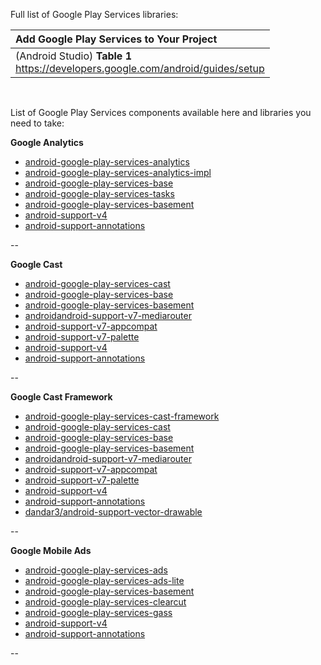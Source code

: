 Full list of Google Play Services libraries:

| Add Google Play Services to Your Project|
| :------- |
| (Android Studio) **Table 1**<br/>https://developers.google.com/android/guides/setup |

<br/>

List of Google Play Services components available here and libraries you need to take:

**Google Analytics**<br/>
- [android-google-play-services-analytics](https://github.com/dandar3/android-google-play-services-analytics)
- [android-google-play-services-analytics-impl](https://github.com/dandar3/android-google-play-services-analytics-impl)
- [android-google-play-services-base](https://github.com/dandar3/android-google-play-services-base)
- [android-google-play-services-tasks](https://github.com/dandar3/android-google-play-services-tasks)
- [android-google-play-services-basement](https://github.com/dandar3/android-google-play-services-basement)
- [android-support-v4](https://github.com/dandar3/android-support-v4)
- [android-support-annotations](https://github.com/dandar3/android-support-annotations)

--

**Google Cast**<br/>
- [android-google-play-services-cast](https://github.com/dandar3/android-google-play-services-cast)
- [android-google-play-services-base](https://github.com/dandar3/android-google-play-services-base)
- [android-google-play-services-basement](https://github.com/dandar3/android-google-play-services-basement)
- [androidandroid-support-v7-mediarouter](https://github.com/dandar3/android-support-v7-mediarouter)
- [android-support-v7-appcompat](https://github.com/dandar3/android-support-v7-appcompat)
- [android-support-v7-palette](https://github.com/dandar3/android-support-v7-palette)
- [android-support-v4](https://github.com/dandar3/android-support-v4)
- [android-support-annotations](https://github.com/dandar3/android-support-annotations)

--

**Google Cast Framework**<br/>
- [android-google-play-services-cast-framework](https://github.com/dandar3/android-google-play-services-cast-framework)
- [android-google-play-services-cast](https://github.com/dandar3/android-google-play-services-cast)
- [android-google-play-services-base](https://github.com/dandar3/android-google-play-services-base)
- [android-google-play-services-basement](https://github.com/dandar3/android-google-play-services-basement)
- [androidandroid-support-v7-mediarouter](https://github.com/dandar3/android-support-v7-mediarouter)
- [android-support-v7-appcompat](https://github.com/dandar3/android-support-v7-appcompat)
- [android-support-v7-palette](https://github.com/dandar3/android-support-v7-palette)
- [android-support-v4](https://github.com/dandar3/android-support-v4)
- [android-support-annotations](https://github.com/dandar3/android-support-annotations)
- [dandar3/android-support-vector-drawable](https://github.com/dandar3/android-support-vector-drawable)

--

**Google Mobile Ads**<br/>
- [android-google-play-services-ads](https://github.com/dandar3/android-google-play-services-ads)
- [android-google-play-services-ads-lite](https://github.com/dandar3/android-google-play-services-ads-lite)
- [android-google-play-services-basement](https://github.com/dandar3/android-google-play-services-basement)
- [android-google-play-services-clearcut](https://github.com/dandar3/android-google-play-services-clearcut/)
- [android-google-play-services-gass](https://github.com/dandar3/android-google-play-services-gass/)
- [android-support-v4](https://github.com/dandar3/android-support-v4)
- [android-support-annotations](https://github.com/dandar3/android-support-annotations)

--